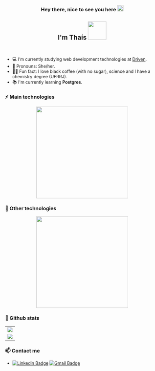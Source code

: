 <h3 align="center">Hey there, nice to see you here <img src="https://github.com/TheDudeThatCode/TheDudeThatCode/blob/master/Assets/Hi.gif" width="20px" </h3>

<h2 align="center"> I'm Thaís <img src="https://github.com/TheDudeThatCode/TheDudeThatCode/blob/master/Assets/Developer.gif" width="60px" /></h2>

  </br> 
  
- 💻 I’m currently studying web development technologies at [Driven].
- 💬 Pronouns: She/her.
- 🧑‍🔬 Fun fact: I love black coffee (with no sugar), science and I have a chemistry degree (UFRRJ).
- 📚 I'm currently learning <strong>Postgres</strong>.


### ⚡ Main technologies
<div align="center">
  <a href="https://skillicons.dev">
    <img src="https://skillicons.dev/icons?i=html,css,js,react,nodejs,mongodb"  width="300px" heigth="300px" />
  </a>
</div>

### 👾 Other technologies
<div align="center">
  <a href="https://skillicons.dev">
    <img src="https://skillicons.dev/icons?i=styledcomponents,vscode,git,figma,vercel,heroku"  width="300px" heigth="300px" />
  </a>
</div>

### 📌 Github stats

<div align="center">
<table>
    <tr>
      <td align="center">
        <img src="https://github-readme-stats.vercel.app/api/?username=eumerme&show_icons=true&title_color=7159c1&text_color=b1b2ae&bg_color=00000000&hide_border=true&icon_color=7159c1&hide_title=true&count_private=true" />
      </td>
    </tr>
  <tr>
    <td align="center">
      <img src="https://github-readme-stats.vercel.app/api/top-langs/?username=eumerme&show_icons=true&title_color=7159c1&text_color=b1b2ae&bg_color=00000000&hide_border=true&icon_color=7159c1&count_private=true&layout=compact&langs_count=10" />
     </td>
  </tr>
</table>
</div>


### 📫 Contact me

- [![Linkedin Badge](https://img.shields.io/badge/-LinkedIn-blue?style=flat-square&logo=Linkedin&logoColor=white)](https://www.linkedin.com/in/euthaislopes/)
[![Gmail Badge](https://img.shields.io/badge/Gmail-D14836?style=flat-square&logo=gmail&logoColor=white)](mailto:thais.nl@outlook.com)



[Driven]: https://www.linkedin.com/school/driven-education

<!-- Theme:
 https://github.com/anuraghazra/github-readme-stats#themes -->

